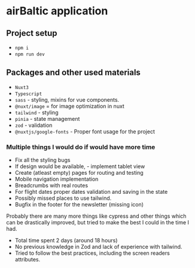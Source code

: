 # airBaltic application

## Project setup
- `npm i`
- `npm run dev`

## Packages and other used materials
- `Nuxt3`
- `Typescript`
- `sass` - styling, mixins for vue components.
- `@nuxt/image` = for image optimization in nuxt
- `tailwind` - styling
- `pinia` - state management
- `zod` - validation
- `@nuxtjs/google-fonts` - Proper font usage for the project

### Multiple things I would do if would have more time
- Fix all the styling bugs
- If design would be available, - implement tablet view
- Create (atleast empty) pages for routing and testing
- Mobile navigation implementation
- Breadcrumbs with real routes
- For flight dates proper dates validation and saving in the state
- Possibly missed places to use tailwind.
- Bugfix in the footer for the newsletter (missing icon)

Probably there are many more things like cypress and other things which can be drastically improved, but tried to make the best I could in the time I had.

- Total time spent 2 days (around 18 hours)
- No previous knowledge in Zod and lack of experience with tailwind.
- Tried to follow the best practices, including the screen readers attributes.
